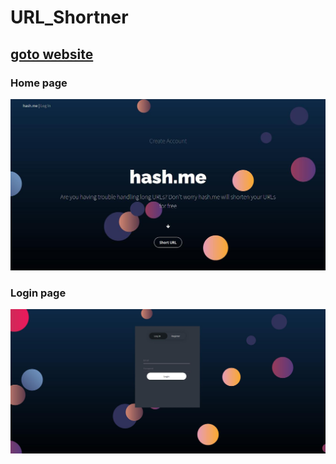 # URL_Shortner
## [goto website](https://myreq.herokuapp.com)
### Home page
![Home page](https://github.com/BhavinRaichura/URL_Shortner/blob/main/application/static/images/Screenshot_2022-03-09_16-25-03.jpg?raw=true)

### Login page
![Login Page](https://github.com/BhavinRaichura/URL_Shortner/blob/main/application/static/images/login.jpg)
